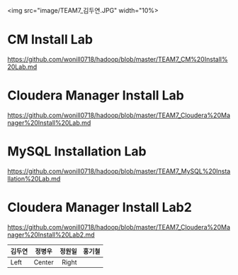 <img src="image/TEAM7_김두연.JPG" width="10%></img>

# CM Install Lab
https://github.com/wonill0718/hadoop/blob/master/TEAM7_CM%20Install%20Lab.md

# Cloudera Manager Install Lab
https://github.com/wonill0718/hadoop/blob/master/TEAM7_Cloudera%20Manager%20Install%20Lab.md

# MySQL Installation Lab
https://github.com/wonill0718/hadoop/blob/master/TEAM7_MySQL%20Installation%20Lab.md

# Cloudera Manager Install Lab2
https://github.com/wonill0718/hadoop/blob/master/TEAM7_Cloudera%20Manager%20Install%20Lab2.md


김두연  | 정병우 | 정원일 | 홍기철
:------------ | :-----------: | -----------: | -----------:
Left          | Center        | Right | 



